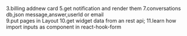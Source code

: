 3.billing addnew card
5.get notification and render them
7.conversations db,json message,answer,userId or email  
9.put pages in Layout
10.get widget data from an rest api;
11.learn how import inputs as component in react-hook-form